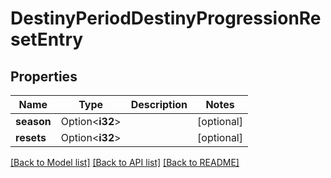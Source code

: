 # DestinyPeriodDestinyProgressionResetEntry

## Properties

Name | Type | Description | Notes
------------ | ------------- | ------------- | -------------
**season** | Option<**i32**> |  | [optional]
**resets** | Option<**i32**> |  | [optional]

[[Back to Model list]](../README.md#documentation-for-models) [[Back to API list]](../README.md#documentation-for-api-endpoints) [[Back to README]](../README.md)


